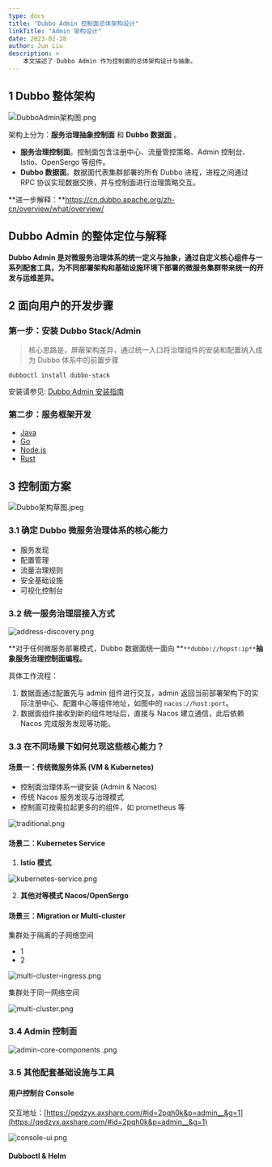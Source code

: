 ```yaml
---
type: docs
title: "Dubbo Admin 控制面总体架构设计"
linkTitle: "Admin 架构设计"
date: 2023-02-28
author: Jun Liu
description: >
    本文描述了 Dubbo Admin 作为控制面的总体架构设计与抽象。
---
```


## 1 Dubbo 整体架构
![DubboAdmin架构图.png](/imgs/v3/reference/admin/architecture.png)

架构上分为：**服务治理抽象控制面** 和 **Dubbo 数据面** 。

- **服务治理控制面**。控制面包含注册中心、流量管控策略、Admin 控制台、Istio、OpenSergo 等组件。
- **Dubbo 数据面**。数据面代表集群部署的所有 Dubbo 进程，进程之间通过 RPC 协议实现数据交换，并与控制面进行治理策略交互。

**进一步解释：**https://cn.dubbo.apache.org/zh-cn/overview/what/overview/

## Dubbo Admin 的整体定位与解释

**Dubbo Admin 是对微服务治理体系的统一定义与抽象，通过自定义核心组件与一系列配套工具，为不同部署架构和基础设施环境下部署的微服务集群带来统一的开发与运维差异。**

## 2 面向用户的开发步骤
### 第一步：安装 Dubbo Stack/Admin
> 核心思路是，屏蔽架构差异，通过统一入口将治理组件的安装和配置纳入成为 Dubbo 体系中的前置步骤

```shell
dubboctl install dubbo-stack
```

安装请参见: [Dubbo Admin 安装指南](../../setup/install/)

### 第二步：服务框架开发

- [Java](https://cn.dubbo.apache.org/zh-cn/overview/quickstart/java/)
- [Go](https://cn.dubbo.apache.org/zh-cn/overview/quickstart/go/)
- [Node.js](https://github.com/apache/dubbo-js)
- [Rust](https://cn.dubbo.apache.org/zh-cn/overview/quickstart/rust/)

## 3 控制面方案
![Dubbo架构草图.jpeg](/imgs/v3/reference/admin/architecture-draft.png)
### 3.1 确定 Dubbo 微服务治理体系的核心能力

- 服务发现
- 配置管理
- 流量治理规则
- 安全基础设施
- 可视化控制台

### 3.2 统一服务治理层接入方式

![address-discovery.png](/imgs/v3/reference/admin/address-discovery.png)

**对于任何微服务部署模式，Dubbo 数据面统一面向 **`**dubbo://hopst:ip**`**抽象服务治理控制面编程。**

具体工作流程：

1. 数据面通过配置先与 admin 组件进行交互，admin 返回当前部署架构下的实际注册中心、配置中心等组件地址，如图中的 `nacos://host:port`。
2. 数据面组件接收到新的组件地址后，直接与 Nacos 建立通信，此后依赖 Nacos 完成服务发现等功能。

### 3.3 在不同场景下如何兑现这些核心能力？
#### 场景一：传统微服务体系 (VM & Kubernetes)

- 控制面治理体系一键安装 (Admin & Nacos)
- 传统 Nacos 服务发现与治理模式
- 控制面可按需拉起更多的的组件，如 prometheus 等

![traditional.png](/imgs/v3/reference/admin/traditional.png)

#### 场景二：Kubernetes Service

1. **Istio 模式**

![kubernetes-service.png](/imgs/v3/reference/admin/kubernetes-service.png)

2. **其他对等模式 Nacos/OpenSergo**
#### 场景三：Migration or Multi-cluster
集群处于隔离的子网络空间

- 1
- 2


![multi-cluster-ingress.png](/imgs/v3/reference/admin/multi-cluster-ingress.png)

集群处于同一网络空间

![multi-cluster.png](/imgs/v3/reference/admin/multi-cluster.png)

### 3.4 Admin 控制面

![admin-core-components
.png](/imgs/v3/reference/admin/admin-core-components.png)

### 3.5 其他配套基础设施与工具

#### 用户控制台 Console

交互地址：[https://qedzyx.axshare.com/#id=2pqh0k&p=admin__&g=1](https://qedzyx.axshare.com/#id=2pqh0k&p=admin__&g=1)

![console-ui.png](/imgs/v3/reference/admin/console-ui.png)

#### Dubboctl & Helm



